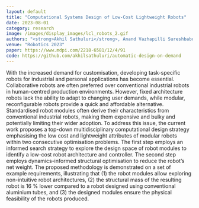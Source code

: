 ```yaml
---
layout: default
title: "Computational Systems Design of Low-Cost Lightweight Robots"
date: 2023-08-01
category: research
image: /images/display_images/lcl_robots_2.gif
authors: "<strong>Akhil Sathuluri</strong>, Anand Vazhapilli Sureshbabu, Jintin Frank, Maximilian Amm, Markus Zimmermann"
venue: "Robotics 2023"
paper: https://www.mdpi.com/2218-6581/12/4/91
code: https://github.com/akhilsathuluri/automatic-design-on-demand
---
```

With the increased demand for customisation, developing task-specific robots for industrial and personal applications has become essential. Collaborative robots are often preferred over conventional industrial robots in human-centred production environments. However, fixed architecture robots lack the ability to adapt to changing user demands, while modular, reconfigurable robots provide a quick and affordable alternative. Standardised robot modules often derive their characteristics from conventional industrial robots, making them expensive and bulky and potentially limiting their wider adoption. To address this issue, the current work proposes a top-down multidisciplinary computational design strategy emphasising the low cost and lightweight attributes of modular robots within two consecutive optimisation problems. The first step employs an informed search strategy to explore the design space of robot modules to identify a low-cost robot architecture and controller. The second step employs dynamics-informed structural optimisation to reduce the robot’s net weight. The proposed methodology is demonstrated on a set of example requirements, illustrating that (1) the robot modules allow exploring non-intuitive robot architectures, (2) the structural mass of the resulting robot is 16 % lower compared to a robot designed using conventional aluminium tubes, and (3) the designed modules ensure the physical feasibility of the robots produced.

